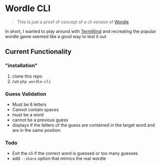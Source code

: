 # Wordle CLI

> This is just a proof of concept of a cli version of [Wordle](https://www.powerlanguage.co.uk/wordle/)

In short, I wanted to play around with [TermWind](https://github.com/nunomaduro/termwind) and recreating the popular wordle game seemed like a good way to test it out

## Current Functionality

### "installation"

1. clone this repo
2. run `php wordle-cli`

### Guess Validation
* Must be 6 letters
* Cannot contain spaces
* must be a word
* cannot be a previous guess
* displays if the letters of the guess are contained in the target word and are in the same position

### Todo
* Exit the cli if the correct word is guessed or too many guesses
* add `--share` option that mimics the real wordle
